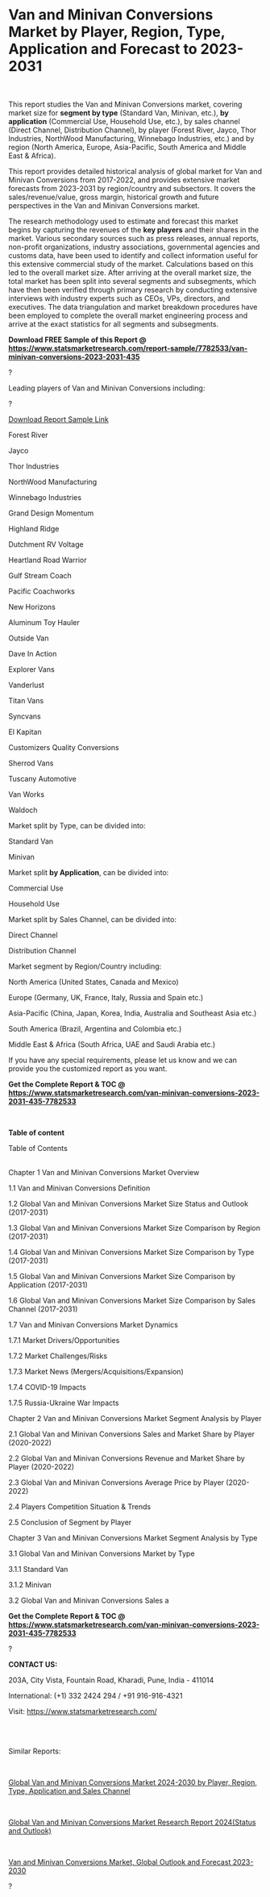 <h1>Van and Minivan Conversions Market by Player, Region, Type, Application and Forecast to 2023-2031</h1><br/><p>This report studies the Van and Minivan Conversions market, covering market size for <strong>segment by type</strong> (Standard Van, Minivan, etc.), <strong>by application</strong> (Commercial Use, Household Use, etc.), by sales channel (Direct Channel, Distribution Channel), by player (Forest River, Jayco, Thor Industries, NorthWood Manufacturing, Winnebago Industries, etc.) and by region (North America, Europe, Asia-Pacific, South America and Middle East & Africa).</p>
 
 
 
 <p>This report provides detailed historical analysis of global market for Van and Minivan Conversions from 2017-2022, and provides extensive market forecasts from 2023-2031 by region/country and subsectors. It covers the sales/revenue/value, gross margin, historical growth and future perspectives in the Van and Minivan Conversions market.</p>
 
 
 
 <p>The research methodology used to estimate and forecast this market begins by capturing the revenues of the <strong>key players</strong> and their shares in the market. Various secondary sources such as press releases, annual reports, non-profit organizations, industry associations, governmental agencies and customs data, have been used to identify and collect information useful for this extensive commercial study of the market. Calculations based on this led to the overall market size. After arriving at the overall market size, the total market has been split into several segments and subsegments, which have then been verified through primary research by conducting extensive interviews with industry experts such as CEOs, VPs, directors, and executives. The data triangulation and market breakdown procedures have been employed to complete the overall market engineering process and arrive at the exact statistics for all segments and subsegments.</p>
 
 
 
 <div><b>Download FREE Sample of this Report @ <a href="https://www.statsmarketresearch.com/download-free-sample/7782533/van-minivan-conversions-2023-2031-435">https://www.statsmarketresearch.com/report-sample/7782533/van-minivan-conversions-2023-2031-435</a></b></div>
 
 
 
 <p>? </p>
 
 
 
 <p>Leading players of Van and Minivan Conversions including:</p>
 
 
 
 <p>? </p>
 
 
 
 <p><a href="https://www.statsmarketresearch.com/download-free-sample/7782533/van-minivan-conversions-2023-2031-435">Download Report Sample Link</a></p>
 
 
 
 <p>Forest River</p>
 
 
 
 <p>Jayco</p>
 
 
 
 <p>Thor Industries</p>
 
 
 
 <p>NorthWood Manufacturing</p>
 
 
 
 <p>Winnebago Industries</p>
 
 
 
 <p>Grand Design Momentum</p>
 
 
 
 <p>Highland Ridge</p>
 
 
 
 <p>Dutchment RV Voltage</p>
 
 
 
 <p>Heartland Road Warrior</p>
 
 
 
 <p>Gulf Stream Coach</p>
 
 
 
 <p>Pacific Coachworks</p>
 
 
 
 <p>New Horizons</p>
 
 
 
 <p>Aluminum Toy Hauler</p>
 
 
 
 <p>Outside Van</p>
 
 
 
 <p>Dave In Action</p>
 
 
 
 <p>Explorer Vans</p>
 
 
 
 <p>Vanderlust</p>
 
 
 
 <p>Titan Vans</p>
 
 
 
 <p>Syncvans</p>
 
 
 
 <p>El Kapitan</p>
 
 
 
 <p>Customizers Quality Conversions</p>
 
 
 
 <p>Sherrod Vans</p>
 
 
 
 <p>Tuscany Automotive</p>
 
 
 
 <p>Van Works</p>
 
 
 
 <p>Waldoch</p>
 
 
 
 <p>Market split by Type, can be divided into:</p>
 
 
 
 <p>Standard Van</p>
 
 
 
 <p>Minivan</p>
 
 
 
 <p>Market split <strong>by Application</strong>, can be divided into:</p>
 
 
 
 <p>Commercial Use</p>
 
 
 
 <p>Household Use</p>
 
 
 
 <p>Market split by Sales Channel, can be divided into:</p>
 
 
 
 <p>Direct Channel</p>
 
 
 
 <p>Distribution Channel</p>
 
 
 
 <p>Market segment by Region/Country including:</p>
 
 
 
 <p>North America (United States, Canada and Mexico)</p>
 
 
 
 <p>Europe (Germany, UK, France, Italy, Russia and Spain etc.)</p>
 
 
 
 <p>Asia-Pacific (China, Japan, Korea, India, Australia and Southeast Asia etc.)</p>
 
 
 
 <p>South America (Brazil, Argentina and Colombia etc.)</p>
 
 
 
 <p>Middle East & Africa (South Africa, UAE and Saudi Arabia etc.)</p>
 
 
 
 <p>If you have any special requirements, please let us know and we can provide you the customized report as you want.</p>
 
 
 
 <div><b>Get the Complete Report & TOC @ <a href="https://www.statsmarketresearch.com/van-minivan-conversions-2023-2031-435-7782533">https://www.statsmarketresearch.com/van-minivan-conversions-2023-2031-435-7782533</a></b></div>
 
 
 
 <p><br />
 
 <b>Table of content</b></p>
 
 
 
 <p>Table of Contents<br />
 
 <br />
 
 Chapter 1 Van and Minivan Conversions Market Overview<br />
 
 1.1 Van and Minivan Conversions Definition<br />
 
 1.2 Global Van and Minivan Conversions Market Size Status and Outlook (2017-2031)<br />
 
 1.3 Global Van and Minivan Conversions Market Size Comparison by Region (2017-2031)<br />
 
 1.4 Global Van and Minivan Conversions Market Size Comparison by Type (2017-2031)<br />
 
 1.5 Global Van and Minivan Conversions Market Size Comparison by Application (2017-2031)<br />
 
 1.6 Global Van and Minivan Conversions Market Size Comparison by Sales Channel (2017-2031)<br />
 
 1.7 Van and Minivan Conversions Market Dynamics<br />
 
 1.7.1 Market Drivers/Opportunities<br />
 
 1.7.2 Market Challenges/Risks<br />
 
 1.7.3 Market News (Mergers/Acquisitions/Expansion)<br />
 
 1.7.4 COVID-19 Impacts<br />
 
 1.7.5 Russia-Ukraine War Impacts<br />
 
 Chapter 2 Van and Minivan Conversions Market Segment Analysis by Player<br />
 
 2.1 Global Van and Minivan Conversions Sales and Market Share by Player (2020-2022)<br />
 
 2.2 Global Van and Minivan Conversions Revenue and Market Share by Player (2020-2022)<br />
 
 2.3 Global Van and Minivan Conversions Average Price by Player (2020-2022)<br />
 
 2.4 Players Competition Situation & Trends<br />
 
 2.5 Conclusion of Segment by Player<br />
 
 Chapter 3 Van and Minivan Conversions Market Segment Analysis by Type<br />
 
 3.1 Global Van and Minivan Conversions Market by Type<br />
 
 3.1.1 Standard Van<br />
 
 3.1.2 Minivan<br />
 
 3.2 Global Van and Minivan Conversions Sales a</p>
 
 
 
 <div><b>Get the Complete Report & TOC @ <a href="https://www.statsmarketresearch.com/van-minivan-conversions-2023-2031-435-7782533">https://www.statsmarketresearch.com/van-minivan-conversions-2023-2031-435-7782533</a></b></div>
 
 
 
 <p>? </p>
 
 
 
 <p><b>CONTACT US:</b><br />
 
 203A, City Vista, Fountain Road, Kharadi, Pune, India - 411014<br />
 
 International: (+1) 332 2424 294 / +91 916-916-4321<br />
 
 Visit: <a href="https://www.statsmarketresearch.com/">https://www.statsmarketresearch.com/</a><br />
 
 <br />
 
 <br />
 
 Similar Reports:<br />
 
 <br />
 
 <a href="https://www.statsmarketresearch.com/global-van-minivan-conversions-2024-2030-565-7953987">Global Van and Minivan Conversions Market 2024-2030 by Player, Region, Type, Application and Sales Channel</a><br />
 
 <br />
 
 <a href="https://www.statsmarketresearch.com/global-van-minivan-conversions-2024-283-7906227">Global Van and Minivan Conversions Market Research Report 2024(Status and Outlook)</a><br />
 
 <br />
 
 <a href="https://www.statsmarketresearch.com/global-van-minivan-conversions-forecast-2023-2030-668-7873649">Van and Minivan Conversions Market, Global Outlook and Forecast 2023-2030</a><br />
 
 ? </p>